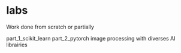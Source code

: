 # labs
Work done from scratch or partially

part_1_scikit_learn
part_2_pytorch
image processing with diverses AI librairies
